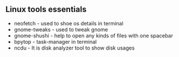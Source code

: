 ## Linux tools essentials

* neofetch - used to shoe os details in terminal
* gnome-tweaks - used to tweak gnome 
* gnome-shushi - help to open any kinds of files with one spacebar 
* bpytop - task-manager in terminal
* ncdu - It is disk analyzer tool to show disk usages

